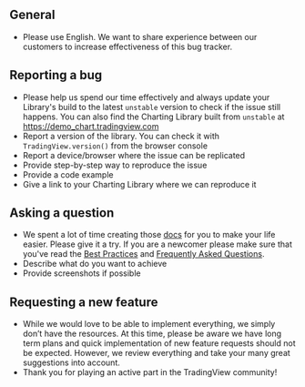 ## General
* Please use English. We want to share experience between our customers to increase effectiveness of this bug tracker.

## Reporting a bug
* Please help us spend our time effectively and always update your Library's build to the latest `unstable` version to check if the issue still happens. You can also find the Charting Library built from `unstable` at https://demo_chart.tradingview.com
* Report a version of the library. You can check it with `TradingView.version()` from the browser console
* Report a device/browser where the issue can be replicated
* Provide step-by-step way to reproduce the issue
* Provide a code example
* Give a link to your Charting Library where we can reproduce it

## Asking a question
* We spent a lot of time creating those [docs](https://github.com/tradingview/charting_library/wiki) for you to make your life easier. Please give it a try. If you are a newcomer please make sure that you've read the [Best Practices](https://github.com/tradingview/charting_library/wiki/Best-practices) and [Frequently Asked Questions](https://github.com/tradingview/charting_library/wiki/Frequently-Asked-Questions).
* Describe what do you want to achieve
* Provide screenshots if possible
 
## Requesting a new feature
* While we would love to be able to implement everything, we simply don’t have the resources. At this time, please be aware we have long term plans and quick implementation of new feature requests should not be expected. However, we review everything and take your many great suggestions into account. 
* Thank you for playing an active part in the TradingView community!

